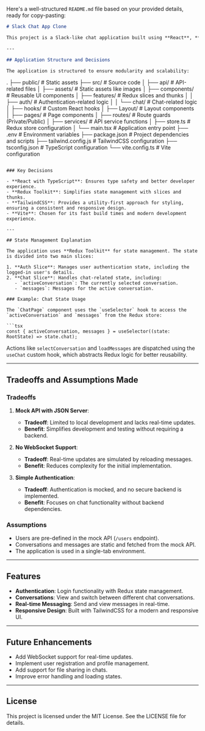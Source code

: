 <!-- # React + TypeScript + Vite

This template provides a minimal setup to get React working in Vite with HMR and some ESLint rules.

Currently, two official plugins are available:

- [@vitejs/plugin-react](https://github.com/vitejs/vite-plugin-react/blob/main/packages/plugin-react/README.md) uses [Babel](https://babeljs.io/) for Fast Refresh
- [@vitejs/plugin-react-swc](https://github.com/vitejs/vite-plugin-react-swc) uses [SWC](https://swc.rs/) for Fast Refresh

## Expanding the ESLint configuration

If you are developing a production application, we recommend updating the configuration to enable type-aware lint rules:

```js
export default tseslint.config({
  extends: [
    // Remove ...tseslint.configs.recommended and replace with this
    ...tseslint.configs.recommendedTypeChecked,
    // Alternatively, use this for stricter rules
    ...tseslint.configs.strictTypeChecked,
    // Optionally, add this for stylistic rules
    ...tseslint.configs.stylisticTypeChecked,
  ],
  languageOptions: {
    // other options...
    parserOptions: {
      project: ['./tsconfig.node.json', './tsconfig.app.json'],
      tsconfigRootDir: import.meta.dirname,
    },
  },
})
```

You can also install [eslint-plugin-react-x](https://github.com/Rel1cx/eslint-react/tree/main/packages/plugins/eslint-plugin-react-x) and [eslint-plugin-react-dom](https://github.com/Rel1cx/eslint-react/tree/main/packages/plugins/eslint-plugin-react-dom) for React-specific lint rules:

```js
// eslint.config.js
import reactX from 'eslint-plugin-react-x'
import reactDom from 'eslint-plugin-react-dom'

export default tseslint.config({
  plugins: {
    // Add the react-x and react-dom plugins
    'react-x': reactX,
    'react-dom': reactDom,
  },
  rules: {
    // other rules...
    // Enable its recommended typescript rules
    ...reactX.configs['recommended-typescript'].rules,
    ...reactDom.configs.recommended.rules,
  },
})
```
# slack-app-demo -->

Here's a well-structured `README.md` file based on your provided details, ready for copy-pasting:

```markdown
# Slack Chat App Clone

This project is a Slack-like chat application built using **React**, **TypeScript**, **Redux Toolkit**, **TailwindCSS**, and **Vite**. It provides a real-time chat experience with features like conversation switching and responsive design.

---

## Application Structure and Decisions

The application is structured to ensure modularity and scalability:
```

.
├── public/ # Static assets
├── src/ # Source code
│ ├── api/ # API-related files
│ ├── assets/ # Static assets like images
│ ├── components/ # Reusable UI components
│ ├── features/ # Redux slices and thunks
│ │ ├── auth/ # Authentication-related logic
│ │ └── chat/ # Chat-related logic
│ ├── hooks/ # Custom React hooks
│ ├── Layout/ # Layout components
│ ├── pages/ # Page components
│ ├── routes/ # Route guards (Private/Public)
│ ├── services/ # API service functions
│ ├── store.ts # Redux store configuration
│ └── main.tsx # Application entry point
├── .env # Environment variables
├── package.json # Project dependencies and scripts
├── tailwind.config.js # TailwindCSS configuration
├── tsconfig.json # TypeScript configuration
└── vite.config.ts # Vite configuration

````

### Key Decisions

- **React with TypeScript**: Ensures type safety and better developer experience.
- **Redux Toolkit**: Simplifies state management with slices and thunks.
- **TailwindCSS**: Provides a utility-first approach for styling, ensuring a consistent and responsive design.
- **Vite**: Chosen for its fast build times and modern development experience.

---

## State Management Explanation

The application uses **Redux Toolkit** for state management. The state is divided into two main slices:

1. **Auth Slice**: Manages user authentication state, including the logged-in user's details.
2. **Chat Slice**: Handles chat-related state, including:
   - `activeConversation`: The currently selected conversation.
   - `messages`: Messages for the active conversation.

### Example: Chat State Usage

The `ChatPage` component uses the `useSelector` hook to access the `activeConversation` and `messages` from the Redux store:

```tsx
const { activeConversation, messages } = useSelector((state: RootState) => state.chat);
````

Actions like `selectConversation` and `loadMessages` are dispatched using the `useChat` custom hook, which abstracts Redux logic for better reusability.

---

## Tradeoffs and Assumptions Made

### Tradeoffs

1. **Mock API with JSON Server**:

   - **Tradeoff**: Limited to local development and lacks real-time updates.
   - **Benefit**: Simplifies development and testing without requiring a backend.

2. **No WebSocket Support**:

   - **Tradeoff**: Real-time updates are simulated by reloading messages.
   - **Benefit**: Reduces complexity for the initial implementation.

3. **Simple Authentication**:
   - **Tradeoff**: Authentication is mocked, and no secure backend is implemented.
   - **Benefit**: Focuses on chat functionality without backend dependencies.

### Assumptions

- Users are pre-defined in the mock API (`/users` endpoint).
- Conversations and messages are static and fetched from the mock API.
- The application is used in a single-tab environment.

---

## Features

- **Authentication**: Login functionality with Redux state management.
- **Conversations**: View and switch between different chat conversations.
- **Real-time Messaging**: Send and view messages in real-time.
- **Responsive Design**: Built with TailwindCSS for a modern and responsive UI.

---

## Future Enhancements

- Add WebSocket support for real-time updates.
- Implement user registration and profile management.
- Add support for file sharing in chats.
- Improve error handling and loading states.

---

## License

This project is licensed under the MIT License. See the LICENSE file for details.